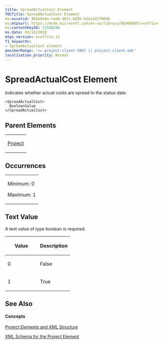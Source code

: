 ```yaml
---
title: SpreadActualCost Element
TOCTitle: SpreadActualCost Element
ms:assetid: 9b6b9e4a-cee0-407c-bd5b-62e2a21f06db
ms:mtpsurl: https://msdn.microsoft.com/en-us/library/Bb968605(v=office.12)
ms:contentKeyID: 13188296
ms.date: 03/14/2018
mtps_version: v=office.12
f1_keywords:
- SpreadActualCost element
monikerRange: '>= project-client-2007 || project-client-odc'
localization_priority: Normal
---
```


# SpreadActualCost Element




Indicates whether actual costs are spread to the status date.

    <SpreadActualCost>
      BooleanValue
    </SpreadActualCost>

## Parent Elements

<table>
<colgroup>
<col style="width: 100%" />
</colgroup>
<tbody>
<tr class="odd">
<td><p><a href="project-element.md">Project</a></p></td>
</tr>
</tbody>
</table>

## Occurrences

<table>
<colgroup>
<col style="width: 100%" />
</colgroup>
<tbody>
<tr class="odd">
<td><p>Minimum: 0</p>
<p>Maximum: 1</p></td>
</tr>
</tbody>
</table>

## Text Value

A text value of type boolean is required.

<table>
<colgroup>
<col style="width: 50%" />
<col style="width: 50%" />
</colgroup>
<thead>
<tr class="header">
<th><p>Value</p></th>
<th><p>Description</p></th>
</tr>
</thead>
<tbody>
<tr class="odd">
<td><p>0</p></td>
<td><p>False</p></td>
</tr>
<tr class="even">
<td><p>1</p></td>
<td><p>True</p></td>
</tr>
</tbody>
</table>

## See Also

#### Concepts

[Project Elements and XML Structure](project-elements-and-xml-structure.md)

[XML Schema for the Project Element](xml-schema-for-the-project-element.md)

